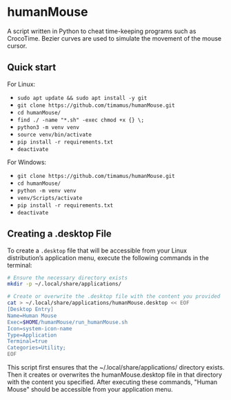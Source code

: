 # humanMouse

A script written in Python to cheat time-keeping programs such as CrocoTime. Bezier curves are used to simulate the movement of the mouse cursor.

## Quick start

For Linux:

- `sudo apt update && sudo apt install -y git`
- `git clone https://github.com/timamus/humanMouse.git`
- `cd humanMouse/`
- `find ./ -name "*.sh" -exec chmod +x {} \;`
- `python3 -m venv venv`
- `source venv/bin/activate`
- `pip install -r requirements.txt`
- `deactivate`

For Windows:

- `git clone https://github.com/timamus/humanMouse.git`
- `cd humanMouse/`
- `python -m venv venv`
- `venv/Scripts/activate`
- `pip install -r requirements.txt`
- `deactivate`

## Creating a .desktop File

To create a `.desktop` file that will be accessible from your Linux distribution’s application menu, execute the following commands in the terminal:

```bash
# Ensure the necessary directory exists
mkdir -p ~/.local/share/applications/

# Create or overwrite the .desktop file with the content you provided
cat > ~/.local/share/applications/humanMouse.desktop << EOF
[Desktop Entry]
Name=Human Mouse
Exec=$HOME/humanMouse/run_humanMouse.sh
Icon=system-icon-name
Type=Application
Terminal=true
Categories=Utility;
EOF
```

This script first ensures that the ~/.local/share/applications/ directory exists. Then it creates or overwrites the humanMouse.desktop file in that directory with the content you specified. After executing these commands, "Human Mouse" should be accessible from your application menu.

